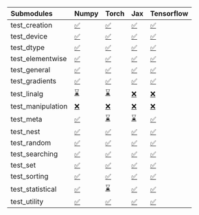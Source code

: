 | Submodules        | Numpy                                                                                                                           | Torch                                                                                                                           | Jax                                                                                                                             | Tensorflow                                                                                                                      |
|:------------------|:--------------------------------------------------------------------------------------------------------------------------------|:--------------------------------------------------------------------------------------------------------------------------------|:--------------------------------------------------------------------------------------------------------------------------------|:--------------------------------------------------------------------------------------------------------------------------------|
| test_creation     | <a href="https://github.com/unifyai/ivy/runs/7914065645?check_suite_focus=true" rel="noopener noreferrer" target="_blank">✅</a> | <a href="https://github.com/unifyai/ivy/runs/7914067039?check_suite_focus=true" rel="noopener noreferrer" target="_blank">✅</a> | <a href="https://github.com/unifyai/ivy/runs/7914068543?check_suite_focus=true" rel="noopener noreferrer" target="_blank">✅</a> | <a href="https://github.com/unifyai/ivy/runs/7914070387?check_suite_focus=true" rel="noopener noreferrer" target="_blank">✅</a> |
| test_device       | <a href="https://github.com/unifyai/ivy/runs/7914065743?check_suite_focus=true" rel="noopener noreferrer" target="_blank">✅</a> | <a href="https://github.com/unifyai/ivy/runs/7914067145?check_suite_focus=true" rel="noopener noreferrer" target="_blank">✅</a> | <a href="https://github.com/unifyai/ivy/runs/7914068624?check_suite_focus=true" rel="noopener noreferrer" target="_blank">✅</a> | <a href="https://github.com/unifyai/ivy/runs/7914070511?check_suite_focus=true" rel="noopener noreferrer" target="_blank">✅</a> |
| test_dtype        | <a href="https://github.com/unifyai/ivy/runs/7914065815?check_suite_focus=true" rel="noopener noreferrer" target="_blank">✅</a> | <a href="https://github.com/unifyai/ivy/runs/7914067233?check_suite_focus=true" rel="noopener noreferrer" target="_blank">✅</a> | <a href="https://github.com/unifyai/ivy/runs/7914068699?check_suite_focus=true" rel="noopener noreferrer" target="_blank">✅</a> | <a href="https://github.com/unifyai/ivy/runs/7914070599?check_suite_focus=true" rel="noopener noreferrer" target="_blank">✅</a> |
| test_elementwise  | <a href="https://github.com/unifyai/ivy/runs/7914065903?check_suite_focus=true" rel="noopener noreferrer" target="_blank">✅</a> | <a href="https://github.com/unifyai/ivy/runs/7914067321?check_suite_focus=true" rel="noopener noreferrer" target="_blank">✅</a> | <a href="https://github.com/unifyai/ivy/runs/7914068800?check_suite_focus=true" rel="noopener noreferrer" target="_blank">✅</a> | <a href="https://github.com/unifyai/ivy/runs/7914070691?check_suite_focus=true" rel="noopener noreferrer" target="_blank">✅</a> |
| test_general      | <a href="https://github.com/unifyai/ivy/runs/7914066011?check_suite_focus=true" rel="noopener noreferrer" target="_blank">✅</a> | <a href="https://github.com/unifyai/ivy/runs/7914067387?check_suite_focus=true" rel="noopener noreferrer" target="_blank">✅</a> | <a href="https://github.com/unifyai/ivy/runs/7914068893?check_suite_focus=true" rel="noopener noreferrer" target="_blank">✅</a> | <a href="https://github.com/unifyai/ivy/runs/7914070767?check_suite_focus=true" rel="noopener noreferrer" target="_blank">✅</a> |
| test_gradients    | <a href="https://github.com/unifyai/ivy/runs/7914066095?check_suite_focus=true" rel="noopener noreferrer" target="_blank">✅</a> | <a href="https://github.com/unifyai/ivy/runs/7914067476?check_suite_focus=true" rel="noopener noreferrer" target="_blank">✅</a> | <a href="https://github.com/unifyai/ivy/runs/7914069047?check_suite_focus=true" rel="noopener noreferrer" target="_blank">✅</a> | <a href="https://github.com/unifyai/ivy/runs/7914070839?check_suite_focus=true" rel="noopener noreferrer" target="_blank">✅</a> |
| test_linalg       | <a href="https://github.com/unifyai/ivy/runs/7914066182?check_suite_focus=true" rel="noopener noreferrer" target="_blank">⌛</a> | <a href="https://github.com/unifyai/ivy/runs/7914067564?check_suite_focus=true" rel="noopener noreferrer" target="_blank">⌛</a> | <a href="https://github.com/unifyai/ivy/runs/7914069137?check_suite_focus=true" rel="noopener noreferrer" target="_blank">❌</a> | <a href="https://github.com/unifyai/ivy/runs/7914070898?check_suite_focus=true" rel="noopener noreferrer" target="_blank">❌</a> |
| test_manipulation | <a href="https://github.com/unifyai/ivy/runs/7914066257?check_suite_focus=true" rel="noopener noreferrer" target="_blank">❌</a> | <a href="https://github.com/unifyai/ivy/runs/7914067646?check_suite_focus=true" rel="noopener noreferrer" target="_blank">❌</a> | <a href="https://github.com/unifyai/ivy/runs/7914069248?check_suite_focus=true" rel="noopener noreferrer" target="_blank">❌</a> | <a href="https://github.com/unifyai/ivy/runs/7914070974?check_suite_focus=true" rel="noopener noreferrer" target="_blank">❌</a> |
| test_meta         | <a href="https://github.com/unifyai/ivy/runs/7914066350?check_suite_focus=true" rel="noopener noreferrer" target="_blank">✅</a> | <a href="https://github.com/unifyai/ivy/runs/7914067732?check_suite_focus=true" rel="noopener noreferrer" target="_blank">⌛</a> | <a href="https://github.com/unifyai/ivy/runs/7914069348?check_suite_focus=true" rel="noopener noreferrer" target="_blank">⌛</a> | <a href="https://github.com/unifyai/ivy/runs/7914071038?check_suite_focus=true" rel="noopener noreferrer" target="_blank">✅</a> |
| test_nest         | <a href="https://github.com/unifyai/ivy/runs/7914066426?check_suite_focus=true" rel="noopener noreferrer" target="_blank">✅</a> | <a href="https://github.com/unifyai/ivy/runs/7914067852?check_suite_focus=true" rel="noopener noreferrer" target="_blank">✅</a> | <a href="https://github.com/unifyai/ivy/runs/7914069426?check_suite_focus=true" rel="noopener noreferrer" target="_blank">✅</a> | <a href="https://github.com/unifyai/ivy/runs/7914071106?check_suite_focus=true" rel="noopener noreferrer" target="_blank">✅</a> |
| test_random       | <a href="https://github.com/unifyai/ivy/runs/7914066493?check_suite_focus=true" rel="noopener noreferrer" target="_blank">✅</a> | <a href="https://github.com/unifyai/ivy/runs/7914067937?check_suite_focus=true" rel="noopener noreferrer" target="_blank">✅</a> | <a href="https://github.com/unifyai/ivy/runs/7914069550?check_suite_focus=true" rel="noopener noreferrer" target="_blank">✅</a> | <a href="https://github.com/unifyai/ivy/runs/7914071175?check_suite_focus=true" rel="noopener noreferrer" target="_blank">✅</a> |
| test_searching    | <a href="https://github.com/unifyai/ivy/runs/7914066575?check_suite_focus=true" rel="noopener noreferrer" target="_blank">✅</a> | <a href="https://github.com/unifyai/ivy/runs/7914068050?check_suite_focus=true" rel="noopener noreferrer" target="_blank">✅</a> | <a href="https://github.com/unifyai/ivy/runs/7914069692?check_suite_focus=true" rel="noopener noreferrer" target="_blank">✅</a> | <a href="https://github.com/unifyai/ivy/runs/7914071257?check_suite_focus=true" rel="noopener noreferrer" target="_blank">✅</a> |
| test_set          | <a href="https://github.com/unifyai/ivy/runs/7914066666?check_suite_focus=true" rel="noopener noreferrer" target="_blank">✅</a> | <a href="https://github.com/unifyai/ivy/runs/7914068141?check_suite_focus=true" rel="noopener noreferrer" target="_blank">✅</a> | <a href="https://github.com/unifyai/ivy/runs/7914069841?check_suite_focus=true" rel="noopener noreferrer" target="_blank">✅</a> | <a href="https://github.com/unifyai/ivy/runs/7914071343?check_suite_focus=true" rel="noopener noreferrer" target="_blank">✅</a> |
| test_sorting      | <a href="https://github.com/unifyai/ivy/runs/7914066760?check_suite_focus=true" rel="noopener noreferrer" target="_blank">✅</a> | <a href="https://github.com/unifyai/ivy/runs/7914068246?check_suite_focus=true" rel="noopener noreferrer" target="_blank">✅</a> | <a href="https://github.com/unifyai/ivy/runs/7914069967?check_suite_focus=true" rel="noopener noreferrer" target="_blank">✅</a> | <a href="https://github.com/unifyai/ivy/runs/7914071413?check_suite_focus=true" rel="noopener noreferrer" target="_blank">✅</a> |
| test_statistical  | <a href="https://github.com/unifyai/ivy/runs/7914066850?check_suite_focus=true" rel="noopener noreferrer" target="_blank">✅</a> | <a href="https://github.com/unifyai/ivy/runs/7914068345?check_suite_focus=true" rel="noopener noreferrer" target="_blank">⌛</a> | <a href="https://github.com/unifyai/ivy/runs/7914070112?check_suite_focus=true" rel="noopener noreferrer" target="_blank">✅</a> | <a href="https://github.com/unifyai/ivy/runs/7914071511?check_suite_focus=true" rel="noopener noreferrer" target="_blank">✅</a> |
| test_utility      | <a href="https://github.com/unifyai/ivy/runs/7914066949?check_suite_focus=true" rel="noopener noreferrer" target="_blank">✅</a> | <a href="https://github.com/unifyai/ivy/runs/7914068458?check_suite_focus=true" rel="noopener noreferrer" target="_blank">✅</a> | <a href="https://github.com/unifyai/ivy/runs/7914070250?check_suite_focus=true" rel="noopener noreferrer" target="_blank">✅</a> | <a href="https://github.com/unifyai/ivy/runs/7914071620?check_suite_focus=true" rel="noopener noreferrer" target="_blank">✅</a> |